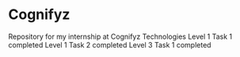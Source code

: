 # Cognifyz
Repository for my internship at Cognifyz Technologies
Level 1 Task 1 completed
Level 1 Task 2 completed
Level 3 Task 1 completed